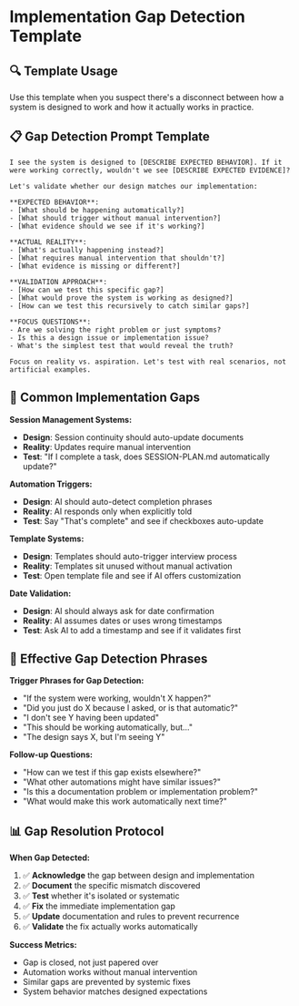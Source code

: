 # Implementation Gap Detection Template

## 🔍 **Template Usage**
Use this template when you suspect there's a disconnect between how a system is designed to work and how it actually works in practice.

## 📋 **Gap Detection Prompt Template**

```
I see the system is designed to [DESCRIBE EXPECTED BEHAVIOR]. If it were working correctly, wouldn't we see [DESCRIBE EXPECTED EVIDENCE]? 

Let's validate whether our design matches our implementation:

**EXPECTED BEHAVIOR**:
- [What should be happening automatically?]
- [What should trigger without manual intervention?]
- [What evidence should we see if it's working?]

**ACTUAL REALITY**:
- [What's actually happening instead?]
- [What requires manual intervention that shouldn't?]
- [What evidence is missing or different?]

**VALIDATION APPROACH**:
- [How can we test this specific gap?]
- [What would prove the system is working as designed?]
- [How can we test this recursively to catch similar gaps?]

**FOCUS QUESTIONS**:
- Are we solving the right problem or just symptoms?
- Is this a design issue or implementation issue?
- What's the simplest test that would reveal the truth?

Focus on reality vs. aspiration. Let's test with real scenarios, not artificial examples.
```

## 🔧 **Common Implementation Gaps**

**Session Management Systems:**
- **Design**: Session continuity should auto-update documents
- **Reality**: Updates require manual intervention
- **Test**: "If I complete a task, does SESSION-PLAN.md automatically update?"

**Automation Triggers:**
- **Design**: AI should auto-detect completion phrases
- **Reality**: AI responds only when explicitly told
- **Test**: Say "That's complete" and see if checkboxes auto-update

**Template Systems:**
- **Design**: Templates should auto-trigger interview process
- **Reality**: Templates sit unused without manual activation
- **Test**: Open template file and see if AI offers customization

**Date Validation:**
- **Design**: AI should always ask for date confirmation
- **Reality**: AI assumes dates or uses wrong timestamps
- **Test**: Ask AI to add a timestamp and see if it validates first

## 🎯 **Effective Gap Detection Phrases**

**Trigger Phrases for Gap Detection:**
- "If the system were working, wouldn't X happen?"
- "Did you just do X because I asked, or is that automatic?"
- "I don't see Y having been updated"
- "This should be working automatically, but..."
- "The design says X, but I'm seeing Y"

**Follow-up Questions:**
- "How can we test if this gap exists elsewhere?"
- "What other automations might have similar issues?"
- "Is this a documentation problem or implementation problem?"
- "What would make this work automatically next time?"

## 📊 **Gap Resolution Protocol**

**When Gap Detected:**
1. ✅ **Acknowledge** the gap between design and implementation
2. ✅ **Document** the specific mismatch discovered
3. ✅ **Test** whether it's isolated or systematic
4. ✅ **Fix** the immediate implementation gap
5. ✅ **Update** documentation and rules to prevent recurrence
6. ✅ **Validate** the fix actually works automatically

**Success Metrics:**
- Gap is closed, not just papered over
- Automation works without manual intervention
- Similar gaps are prevented by systemic fixes
- System behavior matches designed expectations 